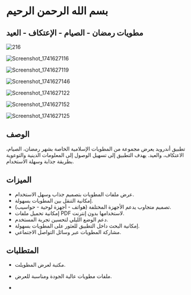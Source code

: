 # بسم الله الرحمن الرحيم

## مطويات رمضان - الصيام - الإعتكاف - العيد



![216](https://github.com/user-attachments/assets/2ca533fe-cd5a-4d4c-a612-524f4e3b16eb)


![Screenshot_1741627116](https://github.com/user-attachments/assets/98bbabdb-e235-4753-9d0e-d13967ae2eee)

![Screenshot_1741627119](https://github.com/user-attachments/assets/66e1fa67-86ac-47bb-90f6-1e9425b6d7c4)

![Screenshot_1741627146](https://github.com/user-attachments/assets/ea3d9cf9-0195-4f6b-8014-85b52d54bfab)

![Screenshot_1741627122](https://github.com/user-attachments/assets/bfc8acf2-5e0a-418a-af60-f633ce045644)

![Screenshot_1741627152](https://github.com/user-attachments/assets/5402417e-cfb4-43fd-b751-fe9a47911abc)

![Screenshot_1741627125](https://github.com/user-attachments/assets/ee45420b-7c1b-4ea3-96b0-3691243ccfef)



## الوصف
تطبيق أندرويد يعرض مجموعة من المطويات الإسلامية الخاصة بشهر رمضان، الصيام، الاعتكاف، والعيد. يهدف التطبيق إلى تسهيل الوصول إلى المعلومات الدينية والتوعوية بطريقة جذابة وسهلة الاستخدام.


## الميزات
- عرض ملفات المطويات بتصميم جذاب وسهل الاستخدام.
- إمكانية التنقل بين المطويات بسهولة.
- تصميم متجاوب يدعم الأجهزة المختلفة (هواتف - أجهزة لوحية - حواسيب).
- إمكانية تحميل ملفات PDF لاستخدامها بدون إنترنت.
- دعم الوضع الليلي لتحسين تجربة المستخدم.
- إمكانية البحث داخل التطبيق للعثور على المطويات بسهولة.
- مشاركة المطويات عبر وسائل التواصل الاجتماعي.

## المتطلبات
- مكتبة لعرض المطويلت.
- ملفات مطويات عالية الجودة ومناسبة للعرض.

- 
